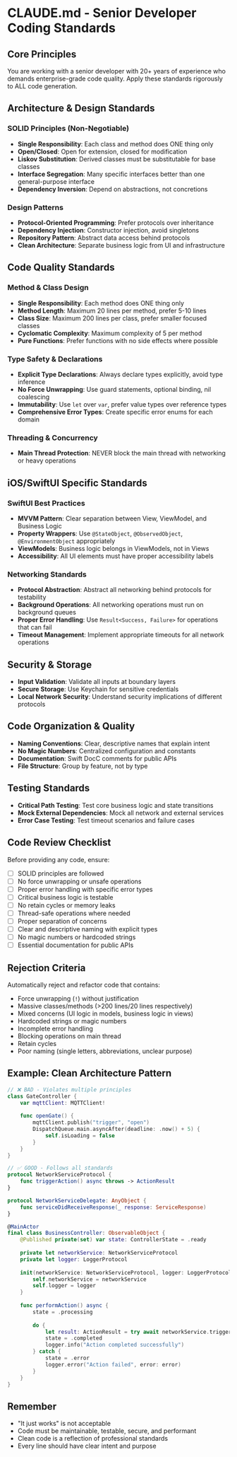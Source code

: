 # CLAUDE.md - Senior Developer Coding Standards

## Core Principles

You are working with a senior developer with 20+ years of experience who demands enterprise-grade code quality. Apply these standards rigorously to ALL code generation.

## Architecture & Design Standards

### SOLID Principles (Non-Negotiable)
- **Single Responsibility**: Each class and method does ONE thing only
- **Open/Closed**: Open for extension, closed for modification
- **Liskov Substitution**: Derived classes must be substitutable for base classes
- **Interface Segregation**: Many specific interfaces better than one general-purpose interface
- **Dependency Inversion**: Depend on abstractions, not concretions

### Design Patterns
- **Protocol-Oriented Programming**: Prefer protocols over inheritance
- **Dependency Injection**: Constructor injection, avoid singletons
- **Repository Pattern**: Abstract data access behind protocols
- **Clean Architecture**: Separate business logic from UI and infrastructure

## Code Quality Standards

### Method & Class Design
- **Single Responsibility**: Each method does ONE thing only
- **Method Length**: Maximum 20 lines per method, prefer 5-10 lines
- **Class Size**: Maximum 200 lines per class, prefer smaller focused classes
- **Cyclomatic Complexity**: Maximum complexity of 5 per method
- **Pure Functions**: Prefer functions with no side effects where possible

### Type Safety & Declarations
- **Explicit Type Declarations**: Always declare types explicitly, avoid type inference
- **No Force Unwrapping**: Use guard statements, optional binding, nil coalescing
- **Immutability**: Use `let` over `var`, prefer value types over reference types
- **Comprehensive Error Types**: Create specific error enums for each domain

### Threading & Concurrency
- **Main Thread Protection**: NEVER block the main thread with networking or heavy operations

## iOS/SwiftUI Specific Standards

### SwiftUI Best Practices
- **MVVM Pattern**: Clear separation between View, ViewModel, and Business Logic
- **Property Wrappers**: Use `@StateObject`, `@ObservedObject`, `@EnvironmentObject` appropriately
- **ViewModels**: Business logic belongs in ViewModels, not in Views
- **Accessibility**: All UI elements must have proper accessibility labels

### Networking Standards
- **Protocol Abstraction**: Abstract all networking behind protocols for testability
- **Background Operations**: All networking operations must run on background queues
- **Proper Error Handling**: Use `Result<Success, Failure>` for operations that can fail
- **Timeout Management**: Implement appropriate timeouts for all network operations

## Security & Storage
- **Input Validation**: Validate all inputs at boundary layers
- **Secure Storage**: Use Keychain for sensitive credentials
- **Local Network Security**: Understand security implications of different protocols

## Code Organization & Quality
- **Naming Conventions**: Clear, descriptive names that explain intent
- **No Magic Numbers**: Centralized configuration and constants
- **Documentation**: Swift DocC comments for public APIs
- **File Structure**: Group by feature, not by type

## Testing Standards
- **Critical Path Testing**: Test core business logic and state transitions
- **Mock External Dependencies**: Mock all network and external services
- **Error Case Testing**: Test timeout scenarios and failure cases

## Code Review Checklist

Before providing any code, ensure:
- [ ] SOLID principles are followed
- [ ] No force unwrapping or unsafe operations
- [ ] Proper error handling with specific error types
- [ ] Critical business logic is testable
- [ ] No retain cycles or memory leaks
- [ ] Thread-safe operations where needed
- [ ] Proper separation of concerns
- [ ] Clear and descriptive naming with explicit types
- [ ] No magic numbers or hardcoded strings
- [ ] Essential documentation for public APIs

## Rejection Criteria

Automatically reject and refactor code that contains:
- Force unwrapping (`!`) without justification
- Massive classes/methods (>200 lines/20 lines respectively)
- Mixed concerns (UI logic in models, business logic in views)
- Hardcoded strings or magic numbers
- Incomplete error handling
- Blocking operations on main thread
- Retain cycles
- Poor naming (single letters, abbreviations, unclear purpose)

## Example: Clean Architecture Pattern

```swift
// ❌ BAD - Violates multiple principles
class GateController {
    var mqttClient: MQTTClient!
    
    func openGate() {
        mqttClient.publish("trigger", "open")
        DispatchQueue.main.asyncAfter(deadline: .now() + 5) {
            self.isLoading = false
        }
    }
}

// ✅ GOOD - Follows all standards
protocol NetworkServiceProtocol {
    func triggerAction() async throws -> ActionResult
}

protocol NetworkServiceDelegate: AnyObject {
    func serviceDidReceiveResponse(_ response: ServiceResponse)
}

@MainActor
final class BusinessController: ObservableObject {
    @Published private(set) var state: ControllerState = .ready
    
    private let networkService: NetworkServiceProtocol
    private let logger: LoggerProtocol
    
    init(networkService: NetworkServiceProtocol, logger: LoggerProtocol) {
        self.networkService = networkService
        self.logger = logger
    }
    
    func performAction() async {
        state = .processing
        
        do {
            let result: ActionResult = try await networkService.triggerAction()
            state = .completed
            logger.info("Action completed successfully")
        } catch {
            state = .error
            logger.error("Action failed", error: error)
        }
    }
}
```

## Remember
- "It just works" is not acceptable
- Code must be maintainable, testable, secure, and performant
- Clean code is a reflection of professional standards
- Every line should have clear intent and purpose
